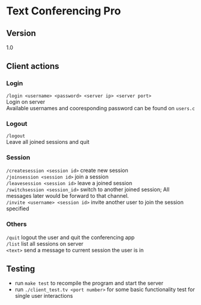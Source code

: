 # Text Conferencing Pro
## Version
1.0
## Client actions
### Login
`/login <username> <password> <server ip> <server port>`  
Login on server  
Available usernames and cooresponding password can be found on `users.c`
### Logout
`/logout`  
Leave all joined sessions and quit
### Session
`/createsession <session id>` create new session  
`/joinsession <session id>` join a session  
`/leavesession <session id>` leave a joined session  
`/switchsession <session_id>` switch to another joined session; All messages later would be forward to that channel.  
`/invite <username> <session id>` invite another user to join the session specified  
### Others
`/quit` logout the user and quit the conferencing app  
`/list` list all sessions on server  
`<text>` send a message to current session the user is in  

## Testing
- run `make test` to recompile the program and start the server
- run `./client_test.tv <port number>` for some basic functionality test for single user interactions


